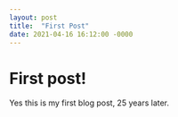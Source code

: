 ```yaml
---
layout: post
title:  "First Post"
date: 2021-04-16 16:12:00 -0000
---
```


# First post!

Yes this is my first blog post, 25 years later.
